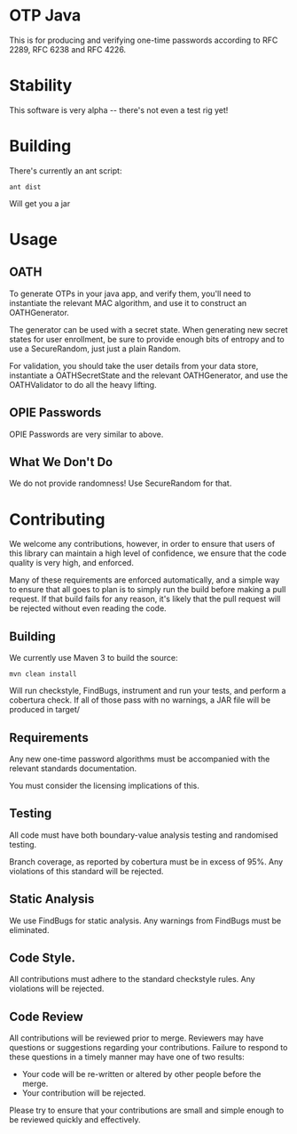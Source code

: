 # OTP Java

This is for producing and verifying one-time passwords according to RFC 2289,
RFC 6238 and RFC 4226.

# Stability

This software is very alpha -- there's not even a test rig yet!

# Building

There's currently an ant script:

```
ant dist
```

Will get you a jar

# Usage

## OATH

To generate OTPs in your java app, and verify them, you'll need to instantiate 
the relevant MAC algorithm, and use it to construct an OATHGenerator.

The generator can be used with a secret state. When generating new secret 
states for user enrollment, be sure to provide enough bits of entropy and to 
use a SecureRandom, just just a plain Random.

For validation, you should take the user details from your data store,
instantiate a OATHSecretState and the relevant OATHGenerator, and use the 
OATHValidator to do all the heavy lifting.

## OPIE Passwords

OPIE Passwords are very similar to above.

## What We Don't Do

We do not provide randomness! Use SecureRandom for that.

# Contributing

We welcome any contributions, however, in order to ensure that users of this
library can maintain a high level of confidence, we ensure that the code
quality is very high, and enforced.

Many of these requirements are enforced automatically, and a simple way to
ensure that all goes to plan is to simply run the build before making a pull
request. If that build fails for any reason, it's likely that the pull request
will be rejected without even reading the code.

## Building

We currently use Maven 3 to build the source:

```
mvn clean install
```

Will run checkstyle, FindBugs, instrument and run your tests, and perform a
cobertura check. If all of those pass with no warnings, a JAR file will be
produced in target/

## Requirements

Any new one-time password algorithms must be accompanied with the relevant
standards documentation.

You must consider the licensing implications of this.

## Testing

All code must have both boundary-value analysis testing and randomised testing.

Branch coverage, as reported by cobertura must be in excess of 95%. Any
violations of this standard will be rejected.

## Static Analysis

We use FindBugs for static analysis. Any warnings from FindBugs must be
eliminated.

## Code Style.

All contributions must adhere to the standard checkstyle rules. Any violations
will be rejected.

## Code Review

All contributions will be reviewed prior to merge. Reviewers may have questions
or suggestions regarding your contributions. Failure to respond to these
questions in a timely manner may have one of two results:

  * Your code will be re-written or altered by other people before the merge.
  * Your contribution will be rejected.

Please try to ensure that your contributions are small and simple enough to be
reviewed quickly and effectively.
